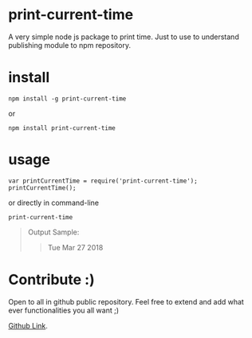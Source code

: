 # print-current-time
A very simple node js package to print time. Just to use to understand publishing module to npm repository.

# install
```
npm install -g print-current-time
```
or
```
npm install print-current-time
```

# usage
```
var printCurrentTime = require('print-current-time');
printCurrentTime();
```
or directly in command-line
```
print-current-time
```
> Output Sample:
> > Tue Mar 27 2018

# Contribute :)
Open to all in github public repository. Feel free to extend and add what ever functionalities you all want ;)

[Github Link](https://github.com/vivekchandra007/print-current-time.git "Github repository").
